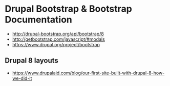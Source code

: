 # Drupal Bootstrap & Bootstrap Documentation


+ http://drupal-bootstrap.org/api/bootstrap/8
+ http://getbootstrap.com/javascript/#modals
+ https://www.drupal.org/project/bootstrap

## Drupal 8 layouts
+ https://www.drupalaid.com/blog/our-first-site-built-with-drupal-8-how-we-did-it
